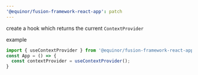 ```yaml
---
'@equinor/fusion-framework-react-app': patch
---
```


create a hook which returns the current `ContextProvider`

example
```ts
import { useContextProvider } from '@equinor/fusion-framework-react-app/context';
const App = () => {
  const contextProvider = useContextProvider();
}
```
